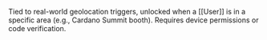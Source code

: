 Tied to real-world geolocation triggers, unlocked when a [[User]] is in a specific area (e.g., Cardano Summit booth). Requires device permissions or code verification.
